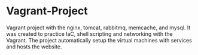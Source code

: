 # Vagrant-Project
Vagrant project with the nginx, tomcat, rabbitmq, memcache, and mysql. It was created to practice IaC, shell scripting and networking with the Vagrant.  The project automatically setup the virtual machines with services and hosts the website.
